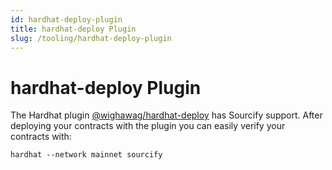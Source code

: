 ```yaml
---
id: hardhat-deploy-plugin
title: hardhat-deploy Plugin
slug: /tooling/hardhat-deploy-plugin
---
```


# hardhat-deploy Plugin

The Hardhat plugin [@wighawag/hardhat-deploy](https://github.com/wighawag/hardhat-deploy#5-hardhat-sourcify) has Sourcify support. After deploying your contracts with the plugin you can easily verify your contracts with:

```
hardhat --network mainnet sourcify
```
